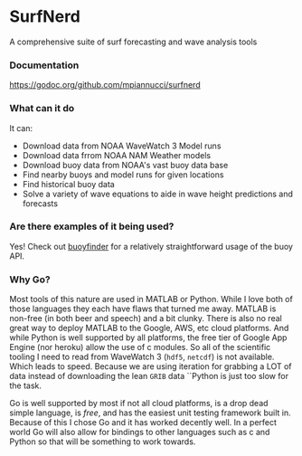 # SurfNerd

A comprehensive suite of surf forecasting and wave analysis tools

### Documentation

https://godoc.org/github.com/mpiannucci/surfnerd

### What can it do

It can:

* Download data from NOAA WaveWatch 3 Model runs
* Download data frrom NOAA NAM Weather models
* Download buoy data from NOAA's vast buoy data base
* Find nearby buoys and model runs for given locations
* Find historical buoy data
* Solve a variety of wave equations to aide in wave height predictions and forecasts

### Are there examples of it being used? 

Yes! Check out [buoyfinder](https://buoyfinder.appspot.com) for a relatively straightforward usage of the buoy API.

### Why Go?

Most tools of this nature are used in MATLAB or Python. While I love both of those languages they each have flaws that turned me away. MATLAB is non-free (in both beer and speech) and a bit clunky. There is also no real great way to deploy MATLAB to the Google, AWS, etc cloud platforms. And while Python is well supported by all platforms, the free tier of Google App Engine (nor heroku) allow the use of c modules. So all of the scientific tooling I need to read from WaveWatch 3 (`hdf5`, `netcdf`) is not available. Which leads to speed. Because we are using iteration for grabbing a LOT of data instead of downloading the lean `GRIB` data ``Python is just too slow for the task.

Go is well supported by most if not all cloud platforms, is a drop dead simple language, is *free*, and has the easiest unit testing framework built in. Because of this I chose Go and it has worked decently well. In a perfect world Go will also allow for bindings to other languages such as c and Python so that will be something to work towards.